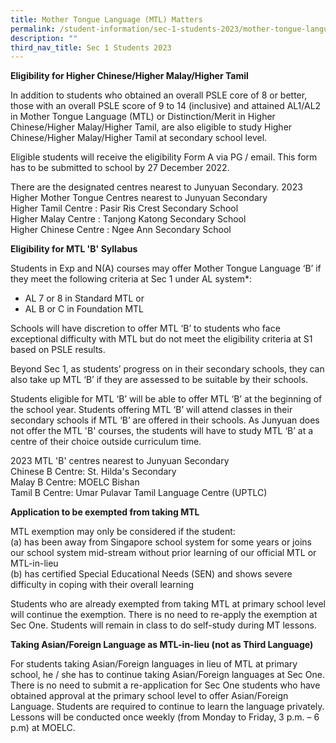 ```yaml
---
title: Mother Tongue Language (MTL) Matters
permalink: /student-information/sec-1-students-2023/mother-tongue-language-mtl-matters/
description: ""
third_nav_title: Sec 1 Students 2023
---
```

<p><strong>Eligibility for Higher Chinese/Higher Malay/Higher Tamil</strong></p>
<p>In addition to students who obtained an overall PSLE core of 8 or better, those with an overall PSLE score of 9 to 14 (inclusive) and attained AL1/AL2 in Mother Tongue Language (MTL) or Distinction/Merit in Higher Chinese/Higher Malay/Higher Tamil, are also eligible to study Higher Chinese/Higher Malay/Higher Tamil at secondary school level.</p>
<p>Eligible students will receive the eligibility Form A via PG / email. This form has to be submitted to school by 27 December 2022.</p>
<p>There are the designated centres nearest to Junyuan Secondary. 2023 Higher Mother Tongue Centres nearest to Junyuan Secondary<br />Higher Tamil Centre : Pasir Ris Crest Secondary School<br />Higher Malay Centre : Tanjong Katong Secondary School <br />Higher Chinese Centre : Ngee Ann Secondary School</p>
<p><strong>Eligibility for MTL 'B' Syllabus</strong></p>
<p>Students in Exp and N(A) courses may offer Mother Tongue Language &lsquo;B&rsquo; if they meet the following criteria at Sec 1 under AL system*: </p>
<ul>
<li>AL 7 or 8 in Standard MTL or</li>
<li>AL B or C in Foundation MTL</li>
</ul>
<p>Schools will have discretion to offer MTL &lsquo;B&rsquo; to students who face exceptional difficulty with MTL but do not meet the eligibility criteria at S1 based on PSLE results.</p>
<p>Beyond Sec 1, as students&rsquo; progress on in their secondary schools, they can also take up MTL &lsquo;B&rsquo; if they are assessed to be suitable by their schools.</p>
<p>Students eligible for MTL &lsquo;B&rsquo; will be able to offer MTL &lsquo;B&rsquo; at the beginning of the school year. Students offering MTL &lsquo;B&rsquo; will attend classes in their secondary schools if MTL &lsquo;B&rsquo; are offered in their schools. As Junyuan does not offer the MTL 'B' courses, the students will have to study MTL &lsquo;B&rsquo; at a centre of their choice outside curriculum time.</p>
<p>2023 MTL 'B' centres nearest to Junyuan Secondary<br />Chinese B Centre: St. Hilda's Secondary<br />Malay B Centre: MOELC Bishan<br />Tamil B Centre: Umar Pulavar Tamil Language Centre (UPTLC)</p>
<p><strong>Application to be exempted from taking MTL</strong></p>
<p>MTL exemption may only be considered if the student: <br />(a) has been away from Singapore school system for some years or joins our school system mid-stream without prior learning of our official MTL or MTL-in-lieu <br />(b) has certified Special Educational Needs (SEN) and shows severe difficulty in coping with their overall learning</p>
<p>Students who are already exempted from taking MTL at primary school level will continue the exemption. There is no need to re-apply the exemption at Sec One. Students will remain in class to do self-study during MT lessons.</p>
<p><strong>Taking Asian/Foreign Language as MTL-in-lieu (not as Third Language)</strong></p>
<p>For students taking Asian/Foreign languages in lieu of MTL at primary school, he / she has to continue taking Asian/Foreign languages at Sec One. There is no need to submit a re-application for Sec One students who have obtained approval at the primary school level to offer Asian/Foreign Language. Students are required to continue to learn the language privately. Lessons will be conducted once weekly (from Monday to Friday, 3 p.m. &ndash; 6 p.m) at MOELC. </p>